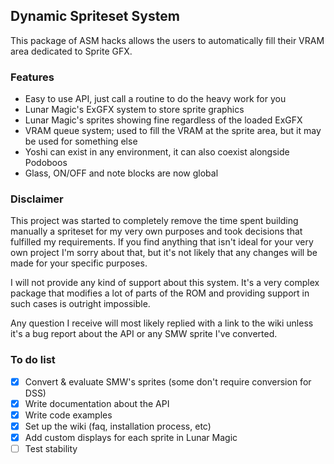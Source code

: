 ## Dynamic Spriteset System
This package of ASM hacks allows the users to automatically fill their VRAM area dedicated to Sprite GFX.

### Features
* Easy to use API, just call a routine to do the heavy work for you
* Lunar Magic's ExGFX system to store sprite graphics
* Lunar Magic's sprites showing fine regardless of the loaded ExGFX
* VRAM queue system; used to fill the VRAM at the sprite area, but it may be used for something else
* Yoshi can exist in any environment, it can also coexist alongside Podoboos
* Glass, ON/OFF and note blocks are now global

### Disclaimer
This project was started to completely remove the time spent building manually a spriteset for my very own purposes and took decisions that fulfilled my requirements. If you find anything that isn't ideal for your very own project I'm sorry about that, but it's not likely that any changes will be made for your specific purposes.

I will not provide any kind of support about this system. It's a very complex package that modifies a lot of parts of the ROM and providing support in such cases is outright impossible.

Any question I receive will most likely replied with a link to the wiki unless it's a bug report about the API or any SMW sprite I've converted.

### To do list
- [x] Convert & evaluate SMW's sprites (some don't require conversion for DSS)
- [x] Write documentation about the API
- [x] Write code examples
- [x] Set up the wiki (faq, installation process, etc)
- [x] Add custom displays for each sprite in Lunar Magic
- [ ] Test stability
